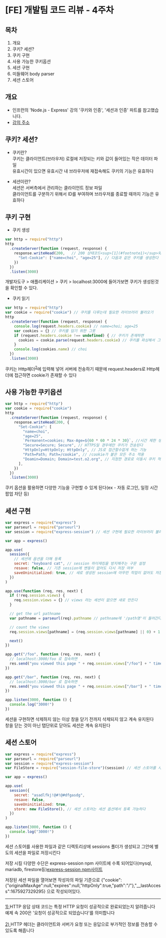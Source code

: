 # [FE] 개발팀 코드 리뷰 - 4주차

## 목차

1. 개요
2. 쿠키? 세션?
3. 쿠키 구현
4. 사용 가능한 쿠키옵션
5. 세션 구현
6. 미들웨어 body parser
7. 세션 스토어

## 개요

- 인프런의 'Node.js - Express' 강의 '쿠키와 인증', '세션과 인증' 파트를 참고했습니다.
- [강의 주소](https://www.inflearn.com/course/node-js-express)

## 쿠키? 세션?

- 쿠키란?<br/>
  쿠키는 클라이언트(브라우저) 로컬에 저장되는 키와 값이 들어있는 작은 데이터 파일<br/>
  유효시간이 있으면 유효시간 내 브라우저에 재접속해도 쿠키의 기능은 유효하다<br/>

- 세션이란?<br/>
  세션은 서버측에서 관리하는 클라이언트 정보 파일<br/>
  클라이언트를 구분하기 위해서 ID를 부여하며 브라우저를 종료할 때까지 기능은 유효하다<br/>

## 쿠키 구현

- 쿠키 생성<br/>

```js
var http = require("http")
http
  .createServer(function (request, response) {
    response.writeHead(200,   // 200 상태코드<sup>[1](#footnote1)</sup>와 함께
      "Set-Cookie": ["name=choi", "age=25"], // 다음과 같은 쿠키를 생성한다
    })
  })
  .listen(3000)
```

개발자도구 > 애플리케이션 > 쿠키 > localhost:3000에 들어가보면 쿠키가 생성된것을 확인할 수 있다.
<br/>

- 쿠키 읽기<br/>

```js
var http = require("http")
var cookie = require("cookie") // 쿠키를 다루는데 필요한 라이브러리 불러오기
http
  .createServer(function (request, response) {
    console.log(request.headers.cookie) // name=choi; age=25
    var cookies = {} // 쿠키를 담기 위한 그릇
    if (request.headers.cookie !== undefined) { // 쿠키가 존재하면
      cookies = cookie.parse(request.headers.cookie) // 쿠키를 파싱해서 그릇에 담는다
    }
    console.log(cookies.name) // choi
  })
  .listen(3000)
```

쿠키는 Http헤더<sup>[2](#footnote2)</sup>에 입력해 넣어 서버에 전송하기 때문에 request.headers로 Http헤더에 접근하면 cookie가 존재할 수 있다<br/>

## 사용 가능한 쿠키옵션

```js
var http = require("http")
var cookie = require("cookie")
http
  .createServer(function (request, response) {
    response.writeHead(200, {
      "Set-Cookie": [
        "name=choi",
        "age=25",
        `Permanent=cookies; Max-Age=${60 * 60 * 24 * 30}`, //시간 제한 생성
        "Secure=Secure; Secure", // HTTPS일 경우에만 쿠키가 전송된다
        "HttpOnly=HttpOnly; HttpOnly", // JS로 접근할수없게 하는 기능
        "Path=Path; Path=/cookie", // /cookie가 붙은 모든 주소 적용
        "Doamin=Domain; Domain=test.o2.org", // 지정한 경로로 이동시 쿠키 적용
      ],
    })
  })
  .listen(3000)
```

쿠키 옵션을 활용하면 다양한 기능을 구현할 수 있게 된다(ex - 자동 로그인, 일정 시간 팝업 차단 등)<br />

## 세션 구현

```js
var express = require("express")
var parseurl = require("parseurl")
var session = require("express-session") // 세션 구현에 필요한 라이브러리 불러온다

var app = express()

app.use(
  session({
    // 세션에 옵션을 더해 등록
    secret: "keyboard cat", // session 하이재킹을 방지해주는 구문 설정
    resave: false, // 기존 session에 변동이 없어도 다시 저장 여부
    saveUninitialized: true, // 새로 생성된 session에 아무런 작업이 없어도 저장 여부
  })
)

app.use(function (req, res, next) {
  if (!req.session.views) {
    req.session.views = {} // views 라는 세션이 없으면 새로 만든다
  }

  // get the url pathname
  var pathname = parseurl(req).pathname // pathname에 '/path명'이 들어간다

  // count the views
  req.session.views[pathname] = (req.session.views[pathname] || 0) + 1 // 최초값을 0으로 주고 이후 증가 시킨다

  next()
})

app.get("/foo", function (req, res, next) {
  // localhost:3000/foo 로 접속하면
  res.send("you viewed this page " + req.session.views["/foo"] + " times") // 세션이 생겨서 누적해서 증가한다
})

app.get("/bar", function (req, res, next) {
  // localhost:3000/bar 로 접속하면
  res.send("you viewed this page " + req.session.views["/bar"] + " times") // 세션이 생겨서 누적해서 증가한다
})

app.listen(3000, function () {
  console.log("3000!")
})
```

세션을 구현하면 삭제하지 않는 이상 창을 닫기 전까지 삭제되지 않고 계속 유지된다<br />
창을 닫는 것이 아닌 탭단위로 닫아도 세션은 계속 유지된다<br />

## 세션 스토어

```js
var express = require("express")
var parseurl = require("parseurl")
var session = require("express-session")
var FileStore = require("session-file-store")(session) // 세션 스토어를 사용하는데 필요한 라이브러리 불러오기

var app = express()

app.use(
  session({
    secret: "asadlfkj!@#!@#dfgasdg",
    resave: false,
    saveUninitialized: true,
    store: new FileStore(), // 세션 스토어는 세션 옵션에서 등록 가능하다
  })
)

app.listen(3000, function () {
  console.log("3000!")
})
```

세션 스토어를 사용한 파일과 같은 디렉토리상에 sessions 폴더가 생성되고 그안에 별도의 세션을 파일로 저장시킨다<br />

저장 시킬 다양한 수단은 express-session npm 사이트에 수록 되어있다(mysql, mariadb, firestore등)[express-session npm사이트](https://www.npmjs.com/package/express-session) <br/>

저장된 세션 파일을 열어보면 작성자의 파일 기준으로 {"cookie":{"originalMaxAge":null,"expires":null,"httpOnly":true,"path":"/"},"\_\_lastAccess":1675927329295} 으로 작성되어있다.

---

<u><a name="footnote1">1) </a></u>HTTP 응답 상태 코드는 특정 HTTP 요청이 성공적으로 완료되었는지 알려줍니다<br/>
예제 속 200은 '요청이 성공적으로 되었습니다'를 의미합니다<br/> <br/>
<u><a name="footnote2">2) </a></u>HTTP 헤더는 클라이언트와 서버가 요청 또는 응답으로 부가적인 정보를 전송할 수 있도록 해줍니다<br/>
